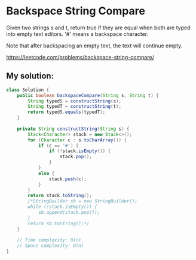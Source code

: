 # Backspace String Compare

Given two strings s and t, return true if they are equal when both are typed into empty text editors. '#' means a backspace character.

Note that after backspacing an empty text, the text will continue empty.

https://leetcode.com/problems/backspace-string-compare/

## My solution:

```Java
class Solution {
    public boolean backspaceCompare(String s, String t) {
        String typedS = constructString(s);
        String typedT = constructString(t);
        return typedS.equals(typedT);
    }
    
    private String constructString(String s) {
        Stack<Character> stack = new Stack<>();
        for (Character c : s.toCharArray()) {
            if (c == '#') {
                if (!stack.isEmpty()) {
                    stack.pop();
                }
            }
            else {
                stack.push(c);
            }
        }
        return stack.toString();
        /*StringBuilder sb = new StringBuilder();
        while (!stack.isEmpty()) {
            sb.append(stack.pop());
        }
        return sb.toString();*/
    }
    
    // Time complexity: O(n)
    // Space complexity: O(n)
}
```
